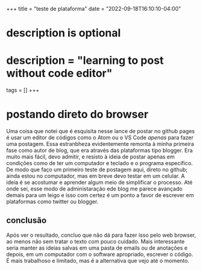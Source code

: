 +++
title = "teste de plataforma"
date = "2022-09-18T16:10:10-04:00"

#
# description is optional
#
# description = "learning to post without code editor"

tags = []
+++
# postando direto do browser
Uma coisa que notei que é esquisita nesse lance de postar no github pages é usar um editor de códigos como o Atom ou o VS Code _apenas_ para fazer uma postagem. 
Essa estranbheza evidentemente remonta à minha primeira fase como autor de blog, que era através das plataformas tipo blogger. Era muito mais fácil, devo admitir, e resisto à ideia de postar apenas em condições como de ter um computador e teclado e o programa específico. 
De modo que faço um primeiro teste de postagem aqui, direto no github; ainda estou no computador, mas em breve devo testar em um celular. A ideia é se acostumar e aprender algum meio de simplificar o processo. Até onde sei, esse modo de administaração ede blog me parece avançado demais para um leigo e isso com certez é um ponto a favor de escrever em plataformas como twitter ou blogger. 

## conclusão 
Após ver o resultado, concluo que não dá para fazer isso pelo web browser, ao menos não sem tratar o texto com pouco cuidado. Mais interessante seria manter as ideias salvas em uma pasta de emails ou de anotações e depois, em um computador com o software apropriado, escrever o código. É mais trabalhoso e limitado, mas é a alternativa que vejo até o momento. 
